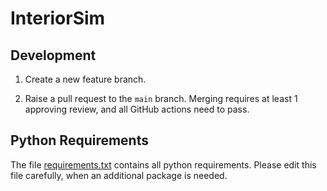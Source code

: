 # InteriorSim

## Development

1) Create a new feature branch.

2) Raise a pull request to the `main` branch. Merging requires at least 1 approving review, and all GitHub actions need to pass.

## Python Requirements

The file [requirements.txt](requirements.txt) contains all python requirements. Please edit this file carefully, when an additional package is needed.
